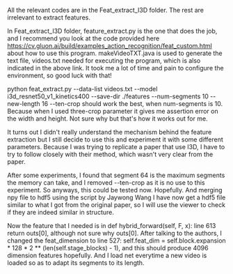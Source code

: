All the relevant codes are in the Feat_extract_I3D folder. The rest are irrelevant to extract features.

In Feat_extract_I3D folder, feature_extract.py is the one that does the job, and I recommend you look at the code provided here https://cv.gluon.ai/build/examples_action_recognition/feat_custom.html about how to use this program. makeVideoTXT.java is used to generate the text file, videos.txt needed for executing the program, which is also indicated in the above link. It took me a lot of time and pain to configure the environment, so good luck with that!

python feat_extract.py --data-list videos.txt --model i3d_resnet50_v1_kinetics400 --save-dir ./features --num-segments 10 --new-length 16 --ten-crop should work the best, when num-segments is 10. Because when I used three-crop parameter it gives me assertion error on the width and height. Not sure why but that's how it works out for me.


It turns out I didn't really understand the mechanism behind the feature extraction but I still decide to use this and experiment it with some different parameters. Because I was trying to replicate a paper that use I3D, I have to try to follow closely with their method, which wasn't very clear from the paper. 

After some experiments, I found that segment 64 is the maximum segments the memory can take, and I removed --ten-crop as it is no use to this experiment. So anyways, this could be tested now. Hopefully. And merging npy file to hdf5 using the script by Jaywong Wang I have now get a hdf5 file similar to what I got from the original paper, so I will use the viewer to check if they are indeed similar in structure.


Now the feature that I needed is in def hybrid_forward(self, F, x): line 613 return outs[0], although not sure why outs[0]. After talking to the authors, I changed the feat_dimension to line 527: self.feat_dim = self.block.expansion * 128 * 2 ** (len(self.stage_blocks) - 1), and this should produce 4096 dimension features hopefully. And I load net everytime a new video is loaded so as to adapt its segments to its length.
